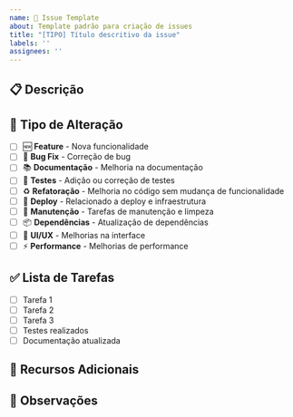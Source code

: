 ```yaml
---
name: 🐛 Issue Template
about: Template padrão para criação de issues
title: "[TIPO] Título descritivo da issue"
labels: ''
assignees: ''
---
```


## 📋 Descrição
<!-- Descreva claramente o problema, feature ou tarefa -->



## 🔧 Tipo de Alteração
<!-- Marque o tipo principal desta issue -->
- [ ] 🆕 **Feature** - Nova funcionalidade
- [ ] 🐛 **Bug Fix** - Correção de bug
- [ ] 📚 **Documentação** - Melhoria na documentação
- [ ] 🧪 **Testes** - Adição ou correção de testes
- [ ] ♻️ **Refatoração** - Melhoria no código sem mudança de funcionalidade
- [ ] 🚀 **Deploy** - Relacionado a deploy e infraestrutura
- [ ] 🔧 **Manutenção** - Tarefas de manutenção e limpeza
- [ ] 📦 **Dependências** - Atualização de dependências
- [ ] 🎨 **UI/UX** - Melhorias na interface
- [ ] ⚡ **Performance** - Melhorias de performance

## ✅ Lista de Tarefas
<!-- Liste as tarefas específicas a serem realizadas -->
- [ ] Tarefa 1
- [ ] Tarefa 2
- [ ] Tarefa 3
- [ ] Testes realizados
- [ ] Documentação atualizada

## 🔗 Recursos Adicionais
<!-- Links, referências, screenshots, etc. (opcional) -->


## 📝 Observações
<!-- Informações adicionais, dependências, etc. (opcional) -->
